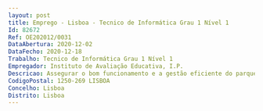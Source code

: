 ```yaml
--- 
layout: post
title: Emprego - Lisboa - Tecnico de Informática Grau 1 Nível 1
Id: 82672
Ref: OE202012/0031
DataAbertura: 2020-12-02
DataFecho: 2020-12-18
Trabalho: Tecnico de Informática Grau 1 Nível 1
Empregador: Instituto de Avaliação Educativa, I.P.
Descricao: Assegurar o bom funcionamento e a gestão eficiente do parque informático do IAVE. Proceder à instalação e manutenção de componentes de hardware e à instalação e atualização de software. Desenvolver soluções informáticas que viabilizem a concretização de projetos, em articulação com os serviços do IAVE, procurando soluções tecnicamente ajustadas e, preferencialmente, em open source.
CodigoPostal: 1250-269 LISBOA
Concelho: Lisboa
Distrito: Lisboa
--- 
```

